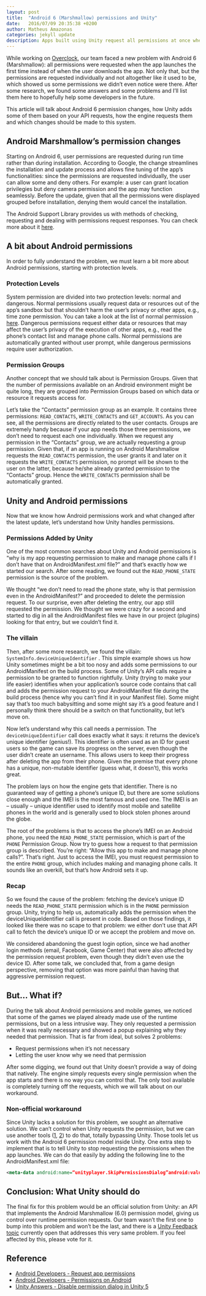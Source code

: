 ```yaml
---
layout: post
title:  "Android 6 (Marshmallow) permissions and Unity"
date:   2016/07/09 20:35:38 +0200
author: Matheus Amazonas
categories: jekyll update
description: Apps built using Unity request all permissions at once when running on Android 6. In this post, we investigate the issue further and provide a solution for it.
---
```

While working on [Overclock](http://sky.vu/oc), our team faced a new problem with Android 6 (Marshmallow): all permissions were requested when the app launches the first time instead of when the user downloads the app. Not only that, but the permissions are requested individually and not altogether like it used to be, which showed us some permissions we didn’t even notice were there. After some research, we found some answers and some problems and I’ll list them here to hopefully help some developers in the future.

This article will talk about Android 6 permission changes, how Unity adds some of them based on your API requests, how the engine requests them and which changes should be made to this system.

## Android Marshmallow’s permission changes 

Starting on Android 6, user permissions are requested during run time rather than during installation. According to Google, the change streamlines the installation and update process and allows fine tuning of the app’s functionalities: since the permissions are requested individually, the user can allow some and deny others. For example: a user can grant location privilegies but deny camera permission and the app may function seamlessly. Before the update, given that all the permissions were displayed grouped before installation, denying them would cancel the installation.

The Android Support Library provides us with methods of checking, requesting and dealing with permissions request responses. You can check more about it [here](http://developer.android.com/training/permissions/requesting.html).

## A bit about Android permissions 

In order to fully understand the problem, we must learn a bit more about Android permissions, starting with protection levels.

### Protection Levels

System permission are divided into two protection levels: normal and dangerous. Normal permissions usually request data or resources out of the app’s sandbox but that shouldn’t harm the user’s privacy or other apps, e.g., time zone permission. You can take a look at the list of normal permission [here](http://developer.android.com/guide/topics/security/normal-permissions.html). Dangerous permissions request either data or resources that may affect the user’s privacy of the execution of other apps, e.g., read the phone’s contact list and manage phone calls. Normal permissions are automatically granted without user prompt, while dangerous permissions require user authorization.

### Permission Groups

Another concept that we should talk about is Permission Groups. Given that the number of permissions available on an Android environment might be quite long, they are grouped into Permission Groups based on which data or resource it requests access for.

Let’s take the “Contacts” permission group as an example. It contains three permissions: `READ_CONTACTS`, `WRITE_CONTACTS` and `GET_ACCOUNTS`. As you can see, all the permissions are directly related to the user contacts. Groups are extremely handy because if your app needs those three permissions, we don’t need to request each one individually. When we request any permission in the “Contacts” group, we are actually requesting a group permission. Given that, if an app is running on Android Marshmallow requests the `READ_CONTACTS` permission, the user grants it and later on it requests the `WRITE_CONTACTS` permission, no prompt will be shown to the user on the latter, because he/she already granted permission to the “Contacts” group. Hence the `WRITE_CONTACTS` permission shall be automatically granted.

## Unity and Android permissions 

Now that we know how Android permissions work and what changed after the latest update, let’s understand how Unity handles permissions.

### Permissions Added by Unity

One of the most common searches about Unity and Android permissions is “why is my app requesting permission to make and manage phone calls if I don’t have that on AndroidManifest.xml file?” and that’s exactly how we started our search. After some reading, we found out the `READ_PHONE_STATE` permission is the source of the problem.

We thought “we don’t need to read the phone state, why is that permission even in the AndroidManifest?” and proceeded to delete the permission request. To our surprise, even after deleting the entry, our app still requested the permission. We thought we were crazy for a second and started to dig in all the AndroidManifest files we have in our project (plugins) looking for that entry, but we couldn’t find it.

### The villain

Then, after some more research, we found the villain:  `SystemInfo.deviceUniqueIdentifier` . This simple example shows us how Unity sometimes might be a bit too nosy and adds some permissions to our AndroidManifest on the build process. Some of Unity’s API calls require a permission to be granted to function rightfully. Unity (trying to make your life easier) identifies when your application’s source code contains that call and adds the permission request to your AndroidManifest file during the build process (hence why you can’t find it in your Manifest file). Some might say that’s too much babysitting and some might say it’s a good feature and I personally think there should be a switch on that functionality, but let’s move on.

Now let’s understand why this call needs a permission. The `deviceUniqueIdentifier` call does exactly what it says: it returns the device’s unique identifier (genius!). This identifier is often used as an ID for guest users so the game can save its progress on the server, even though the user didn’t create an username. This allows users to keep their progress after deleting the app from their phone. Given the premise that every phone has a unique, non-mutable identifier (guess what, it doesn’t), this works great.

The problem lays on how the engine gets that identifier. There is no guaranteed way of getting a phone’s unique ID, but there are some solutions close enough and the IMEI is the most famous and used one. The IMEI is an – usually – unique identifier used to identify most mobile and satellite phones in the world and is generally used to block stolen phones around the globe.

The root of the problems is that to access the phone’s IMEI on an Android phone, you need the `READ_PHONE_STATE` permission, which is part of the `PHONE` Permission Group. Now try to guess how a request to that permission group is described. You’re right: “Allow this app to make and manage phone calls?”. That’s right. Just to access the IMEI, you must request permission to the entire `PHONE` group, which includes making and managing phone calls. It sounds like an overkill, but that’s how Android sets it up.

### Recap

So we found the cause of the problem: fetching the device’s unique ID needs the `READ_PHONE_STATE` permission which is in the `PHONE` permission group. Unity, trying to help us, automatically adds the permission when the deviceUniqueIdentifier call is present in code. Based on those findings, it looked like there was no scape to that problem: we either don’t use that API call to fetch the device’s unique ID or we accept the problem and move on.

We considered abandoning the guest login option, since we had another login methods (email, Facebook, Game Center) that were also affected by the permission request problem, even though they didn’t even use the device ID. After some talk, we concluded that, from a game design perspective, removing that option was more painful than having that aggressive permission request.

## But… What if?

During the talk about Android permissions and mobile games, we noticed that some of the games we played already made use of the runtime permissions, but on a less intrusive way. They only requested a permission when it was really necessary and showed a popup explaining why they needed that permission. That is far from ideal, but solves 2 problems:

- Request permissions when it’s not necessary
- Letting the user know why we need that permission

After some digging, we found out that Unity doesn’t provide a way of doing that natively. The engine simply requests every single permission when the app starts and there is no way you can control that. The only tool available is completely turning off the requests, which we will talk about on our workaround.

### Non-official workaround

Since Unity lacks a solution for this problem, we sought an alternative solution. We can’t control when Unity requests the permission, but we can use another tools ([1](https://www.assetstore.unity3d.com/en/#!/content/62735), [2](http://stackoverflow.com/questions/35027043/implementing-android-6-0-permissions-in-unity3d/)) to do that, totally bypassing Unity. Those tools let us work with the Android 6 permission model inside Unity. One extra step to implement that is to tell Unity to stop requesting the permissions when the app launches. We can do that easily by adding the following line to the AndroidManifest.xml file:

```xml
<meta-data android:name=“unityplayer.SkipPermissionsDialog”android:value=“true”/>
```

##  Conclusion: What Unity should do 

The final fix for this problem would be an official solution from Unity: an API that implements the Android Marshmallow (6.0) permission model, giving us control over runtime permission requests. Our team wasn’t the first one to bump into this problem and won’t be the last, and there is a [Unity Feedback topic](https://feedback.unity3d.com/suggestions/add-android-m-6-dot-0-permission-model-support) currently open that addresses this very same problem. If you feel affected by this, please vote for it.

## Reference

- [Android Developers - Request app permissions](http://developer.android.com/training/permissions/requesting.html)
- [Android Developers - Permissions on Android](http://developer.android.com/guide/topics/security/permissions.html)
- [Unity Answers - Disable permission dialog in Unity 5](http://answers.unity3d.com/questions/1152724/disable-permission-dialog-in-unity-5.html)